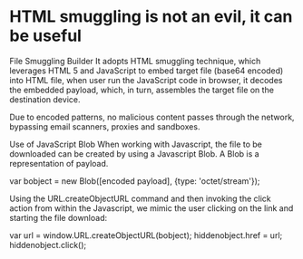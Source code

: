 # HTML smuggling is not an evil, it can be useful

File Smuggling Builder
It adopts HTML smuggling technique, which leverages HTML 5 and JavaScript to embed target file (base64 encoded) into HTML file, when user run the JavaScript code in browser, it decodes the embedded payload, which, in turn, assembles the target file on the destination device.

Due to encoded patterns, no malicious content passes through the network, bypassing email scanners, proxies and sandboxes.

Use of JavaScript Blob
When working with Javascript, the file to be downloaded can be created by using a Javascript Blob. A Blob is a representation of payload.

var bobject = new Blob([encoded payload], {type: 'octet/stream'});

Using the URL.createObjectURL command and then invoking the click action from within the Javascript, we mimic the user clicking on the link and starting the file download:

var url = window.URL.createObjectURL(bobject);
hiddenobject.href = url;
hiddenobject.click();
